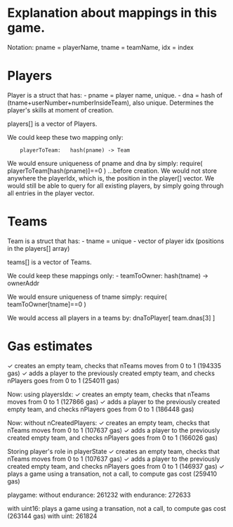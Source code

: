 # Explanation about mappings in this game.

Notation:  pname = playerName,  tname = teamName, idx = index

# Players
Player is a struct that has:
    - pname = player name, unique.
    - dna = hash of (tname+userNumber+numberInsideTeam), also unique. Determines the player's skills at moment of creation.

players[] is a vector of Players.

We could keep these two mapping only:

        playerToTeam:   hash(pname) -> Team

We would ensure uniqueness of pname and dna by simply:
        require( playerToTeam[hash(pname)]==0 ) 
    ...before creation.
We would not store anywhere the playerIdx, which is, the position in the player[] vector. 
We would still be able to query for all existing players, by simply going through all entries in the player vector.


# Teams
Team is a struct that has:
    - tname = unique
    - vector of player idx (positions in the players[] array)

teams[] is a vector of Teams.

We could keep these mappings only:
    - teamToOwner:  hash(tname) -> ownerAddr

We would ensure uniqueness of tname simply:
        require( teamToOwner[tname]==0 ) 

We would access all players in a teams by:
    dnaToPlayer[ team.dnas[3] ]



# Gas estimates
 ✓ creates an empty team, checks that nTeams moves from 0 to 1 (194335 gas)
 ✓ adds a player to the previously created empty team, and checks nPlayers goes from 0 to 1 (254011 gas)
  
 Now: using playersIdx:
✓ creates an empty team, checks that nTeams moves from 0 to 1 (127866 gas)
✓ adds a player to the previously created empty team, and checks nPlayers goes from 0 to 1 (186448 gas)

Now: without nCreatedPlayers:
✓ creates an empty team, checks that nTeams moves from 0 to 1 (107637 gas)
✓ adds a player to the previously created empty team, and checks nPlayers goes from 0 to 1 (166026 gas)

Storing player's role in playerState
✓ creates an empty team, checks that nTeams moves from 0 to 1 (107637 gas)
✓ adds a player to the previously created empty team, and checks nPlayers goes from 0 to 1 (146937 gas)
✓ plays a game using a transation, not a call, to compute gas cost (259410 gas)

playgame:
  without endurance:    261232
  with endurance:       272633



with uint16: plays a game using a transation, not a call, to compute gas cost (263144 gas)
with uint: 261824

